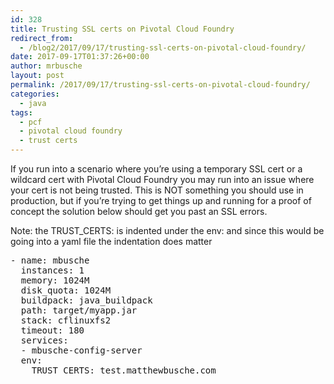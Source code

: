 ```yaml
---
id: 328
title: Trusting SSL certs on Pivotal Cloud Foundry
redirect_from:
  - /blog2/2017/09/17/trusting-ssl-certs-on-pivotal-cloud-foundry/
date: 2017-09-17T01:37:26+00:00
author: mrbusche
layout: post
permalink: /2017/09/17/trusting-ssl-certs-on-pivotal-cloud-foundry/
categories:
  - java
tags:
  - pcf
  - pivotal cloud foundry
  - trust certs
---
```


If you run into a scenario where you&#8217;re using a temporary SSL cert or a wildcard cert with Pivotal Cloud Foundry you may run into an issue where your cert is not being trusted. This is NOT something you should use in production, but if you&#8217;re trying to get things up and running for a proof of concept the solution below should get you past an SSL errors.

Note: the TRUST_CERTS: is indented under the env: and since this would be going into a yaml file the indentation does matter

<pre>- name: mbusche
  instances: 1
  memory: 1024M
  disk_quota: 1024M
  buildpack: java_buildpack
  path: target/myapp.jar
  stack: cflinuxfs2
  timeout: 180
  services:
  - mbusche-config-server
  env:
    TRUST_CERTS: test.matthewbusche.com
</pre>
